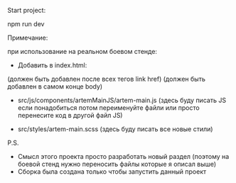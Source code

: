 Start project: 

npm run dev

Примечание:

при использование на реальном боевом стенде:

- Добавить в index.html:

<link href="https://cdn.jsdelivr.net/npm/bootstrap@5.0.2/dist/css/bootstrap.min.css" rel="stylesheet" integrity="sha384-EVSTQN3/azprG1Anm3QDgpJLIm9Nao0Yz1ztcQTwFspd3yD65VohhpuuCOmLASjC" crossorigin="anonymous"> (должен быть добавлен после всех тегов link href)

<script src="https://cdn.jsdelivr.net/npm/bootstrap@5.0.2/dist/js/bootstrap.bundle.min.js" integrity="sha384-MrcW6ZMFYlzcLA8Nl+NtUVF0sA7MsXsP1UyJoMp4YLEuNSfAP+JcXn/tWtIaxVXM" crossorigin="anonymous"></script> (должен быть добавлен в самом конце body)

- src/js/components/artemMainJS/artem-main.js (здесь буду писать JS если понадобиться потом переименуйте файли или просто перенесите код в другой файл JS)

- src/styles/artem-main.scss (здесь буду писать все новые стили)

P.S.
- Смысл этого проекта просто разработать новый раздел (поэтому на боевой стенд нужно переносить файлы которые я описал выше)
- Сборка была создана только чтобы запустить данный проект
